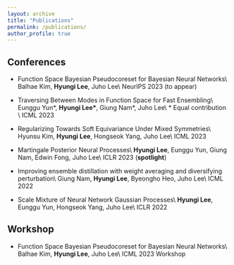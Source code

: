 ```yaml
---
layout: archive
title: "Publications"
permalink: /publications/
author_profile: true
---
```



## Conferences
- Function Space Bayesian Pseudocoreset for Bayesian Neural Networks\\
Balhae Kim, **Hyungi Lee**, Juho Lee\\
NeurIPS 2023 (to appear)



- Traversing Between Modes in Function Space for Fast Ensembling\\
Eunggu Yun\*, **Hyungi Lee\***, Giung Nam\*, Juho Lee\\
\* Equal contribution \\
ICML 2023

- Regularizing Towards Soft Equivariance Under Mixed Symmetries\\
Hyunsu Kim, **Hyungi Lee**, Hongseok Yang, Juho Lee\\
ICML 2023

- Martingale Posterior Neural Processes\\
**Hyungi Lee**, Eunggu Yun, Giung Nam, Edwin Fong, Juho Lee\\
ICLR 2023 (**spotlight**)

- Improving ensemble distillation with weight averaging and diversifying perturbation\\
Giung Nam, **Hyungi Lee**, Byeongho Heo, Juho Lee\\
ICML 2022 

- Scale Mixture of Neural Network Gaussian Processes\\
**Hyungi Lee**, Eunggu Yun, Hongseok Yang, Juho Lee\\
ICLR 2022


## Workshop
- Function Space Bayesian Pseudocoreset for Bayesian Neural Networks\\
Balhae Kim, **Hyungi Lee**, Juho Lee\\
ICML 2023 Workshop